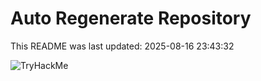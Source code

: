 # Auto Regenerate Repository

This README was last updated: 2025-08-16 23:43:32

 ![TryHackMe](https://tryhackme.com/badge/533634)